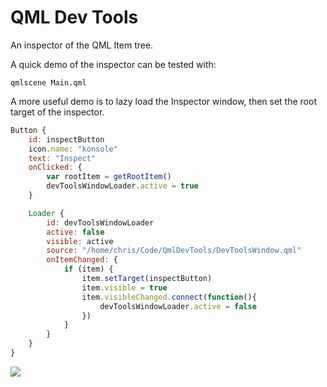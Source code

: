 # QML Dev Tools

An inspector of the QML Item tree.

A quick demo of the inspector can be tested with:

```
qmlscene Main.qml
```

A more useful demo is to lazy load the Inspector window, then set the root target of the inspector.

```qml
Button {
	id: inspectButton
	icon.name: "konsole"
	text: "Inspect"
	onClicked: {
		var rootItem = getRootItem()
		devToolsWindowLoader.active = true
	}

	Loader {
		id: devToolsWindowLoader
		active: false
		visible: active
		source: "/home/chris/Code/QmlDevTools/DevToolsWindow.qml"
		onItemChanged: {
			if (item) {
				item.setTarget(inspectButton)
				item.visible = true
				item.visibleChanged.connect(function(){
					devToolsWindowLoader.active = false
				})
			}
		}
	}
}
```

![](https://i.imgur.com/2rXaXob.png)

